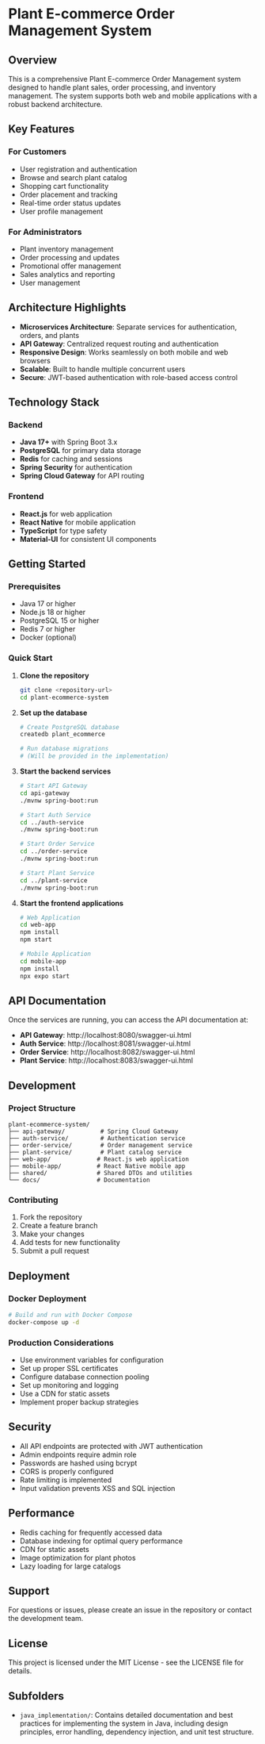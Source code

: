 # Plant E-commerce Order Management System

## Overview

This is a comprehensive Plant E-commerce Order Management system designed to handle plant sales, order processing, and inventory management. The system supports both web and mobile applications with a robust backend architecture.

## Key Features

### For Customers
- User registration and authentication
- Browse and search plant catalog
- Shopping cart functionality
- Order placement and tracking
- Real-time order status updates
- User profile management

### For Administrators
- Plant inventory management
- Order processing and updates
- Promotional offer management
- Sales analytics and reporting
- User management

## Architecture Highlights

- **Microservices Architecture**: Separate services for authentication, orders, and plants
- **API Gateway**: Centralized request routing and authentication
- **Responsive Design**: Works seamlessly on both mobile and web browsers
- **Scalable**: Built to handle multiple concurrent users
- **Secure**: JWT-based authentication with role-based access control

## Technology Stack

### Backend
- **Java 17+** with Spring Boot 3.x
- **PostgreSQL** for primary data storage
- **Redis** for caching and sessions
- **Spring Security** for authentication
- **Spring Cloud Gateway** for API routing

### Frontend
- **React.js** for web application
- **React Native** for mobile application
- **TypeScript** for type safety
- **Material-UI** for consistent UI components

## Getting Started

### Prerequisites
- Java 17 or higher
- Node.js 18 or higher
- PostgreSQL 15 or higher
- Redis 7 or higher
- Docker (optional)

### Quick Start

1. **Clone the repository**
   ```bash
   git clone <repository-url>
   cd plant-ecommerce-system
   ```

2. **Set up the database**
   ```bash
   # Create PostgreSQL database
   createdb plant_ecommerce
   
   # Run database migrations
   # (Will be provided in the implementation)
   ```

3. **Start the backend services**
   ```bash
   # Start API Gateway
   cd api-gateway
   ./mvnw spring-boot:run
   
   # Start Auth Service
   cd ../auth-service
   ./mvnw spring-boot:run
   
   # Start Order Service
   cd ../order-service
   ./mvnw spring-boot:run
   
   # Start Plant Service
   cd ../plant-service
   ./mvnw spring-boot:run
   ```

4. **Start the frontend applications**
   ```bash
   # Web Application
   cd web-app
   npm install
   npm start
   
   # Mobile Application
   cd mobile-app
   npm install
   npx expo start
   ```

## API Documentation

Once the services are running, you can access the API documentation at:
- **API Gateway**: http://localhost:8080/swagger-ui.html
- **Auth Service**: http://localhost:8081/swagger-ui.html
- **Order Service**: http://localhost:8082/swagger-ui.html
- **Plant Service**: http://localhost:8083/swagger-ui.html

## Development

### Project Structure
```
plant-ecommerce-system/
├── api-gateway/          # Spring Cloud Gateway
├── auth-service/         # Authentication service
├── order-service/        # Order management service
├── plant-service/        # Plant catalog service
├── web-app/             # React.js web application
├── mobile-app/          # React Native mobile app
├── shared/              # Shared DTOs and utilities
└── docs/                # Documentation
```

### Contributing

1. Fork the repository
2. Create a feature branch
3. Make your changes
4. Add tests for new functionality
5. Submit a pull request

## Deployment

### Docker Deployment
```bash
# Build and run with Docker Compose
docker-compose up -d
```

### Production Considerations
- Use environment variables for configuration
- Set up proper SSL certificates
- Configure database connection pooling
- Set up monitoring and logging
- Use a CDN for static assets
- Implement proper backup strategies

## Security

- All API endpoints are protected with JWT authentication
- Admin endpoints require admin role
- Passwords are hashed using bcrypt
- CORS is properly configured
- Rate limiting is implemented
- Input validation prevents XSS and SQL injection

## Performance

- Redis caching for frequently accessed data
- Database indexing for optimal query performance
- CDN for static assets
- Image optimization for plant photos
- Lazy loading for large catalogs

## Support

For questions or issues, please create an issue in the repository or contact the development team.

## License

This project is licensed under the MIT License - see the LICENSE file for details.

## Subfolders

- `java_implementation/`: Contains detailed documentation and best practices for implementing the system in Java, including design principles, error handling, dependency injection, and unit test structure. 